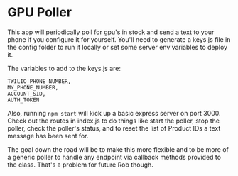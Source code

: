 # GPU Poller

This app will periodically poll for gpu's in stock and send a text to your phone if you configure it for yourself.  You'll need to generate a keys.js file in the config folder to run it locally or set some server env variables to deploy it.

The variables to add to the keys.js are:
```
TWILIO_PHONE_NUMBER,
MY_PHONE_NUMBER,
ACCOUNT_SID,
AUTH_TOKEN
```

Also, running `npm start` will kick up a basic express server on port 3000.  Check out the routes in index.js to do things like start the poller, stop the poller, check the poller's status, and to reset the list of Product IDs a text message has been sent for.

The goal down the road will be to make this more flexible and to be more of a generic poller to handle any endpoint via callback methods provided to the class.  That's a problem for future Rob though.
